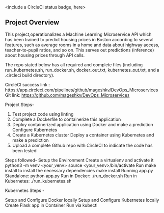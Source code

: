 <include a CircleCI status badge, here>

## Project Overview

This project,operationalizes a Machine Learning Microservice API which has been trained to predict housing prices in Boston according to several features, such as average rooms in a home and data about highway access, teacher-to-pupil ratios, and so on.  This serves out predictions (inference) about housing prices through API calls. 

The repo stated below has all required and complete files (including run_kubernetes.sh, run_docker.sh, docker_out.txt, kubernetes_out.txt, and a .circleci build directory).


CircleCI success link : https://app.circleci.com/pipelines/github/mageshkv/DevOps_Microservices
Git link: https://github.com/mageshkv/DevOps_Microservices

Project Steps-

 1. Test project code using linting 
 2. Complete a Dockerfile to containerize this application 
 3. Deploy containerized application using Docker and make a prediction Configure Kubernetes 
 4. Create a Kubernetes cluster Deploy a container using Kubernetes and make a prediction
 5. Upload a complete Github repo with CircleCI to indicate the code has been tested

Steps followed-
Setup the Environment Create a virtualenv and activate it
  python3 -m venv <your_venv> source <your_venv>/bin/activate
Run make install to install the necessary dependencies
  make install
Running app.py
Standalone: python app.py 
Run in Docker: ./run_docker.sh 
Run in Kubernetes: ./run_kubernetes.sh

Kubernetes Steps -

 Setup and Configure Docker locally 
 Setup and Configure Kubernetes locally 
 Create Flask app in Container
 Run via kubectl

#


